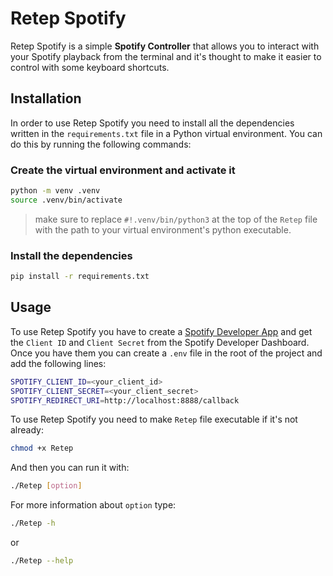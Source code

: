 # Retep Spotify
Retep Spotify is a simple **Spotify Controller** that allows you to interact with your Spotify playback from the terminal and it's thought to make it easier to control with some keyboard shortcuts.

## Installation
In order to use Retep Spotify you need to install all the dependencies written in the `requirements.txt` file in a Python virtual environment. You can do this by running the following commands:
### Create the virtual environment and activate it
```bash
python -m venv .venv
source .venv/bin/activate
```
> make sure to replace `#!.venv/bin/python3` at the top of the `Retep` file with the path to your virtual environment's python executable.
### Install the dependencies
```bash
pip install -r requirements.txt
```
## Usage
To use Retep Spotify you have to create a [Spotify Developer App](https://developer.spotify.com/) and get the `Client ID` and `Client Secret` from the Spotify Developer Dashboard. Once you have them you can create a `.env` file in the root of the project and add the following lines:
```bash
SPOTIFY_CLIENT_ID=<your_client_id>
SPOTIFY_CLIENT_SECRET=<your_client_secret>
SPOTIFY_REDIRECT_URI=http://localhost:8888/callback
```
To use Retep Spotify you need to make `Retep` file executable if it's not already:
```bash
chmod +x Retep
```
And then you can run it with:
```bash
./Retep [option]
```
For more information about `option` type:
```bash
./Retep -h
```
or
```bash
./Retep --help
```
